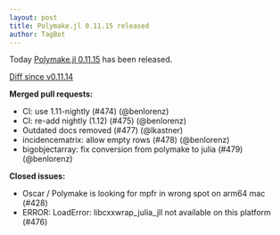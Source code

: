 ```yaml
---
layout: post
title: Polymake.jl 0.11.15 released
author: TagBot
---
```


Today [Polymake.jl 0.11.15](https://github.com/oscar-system/Polymake.jl/releases/tag/v0.11.15) has
been released.

[Diff since v0.11.14](https://github.com/oscar-system/Polymake.jl/compare/v0.11.14...v0.11.15)


**Merged pull requests:**
- CI: use 1.11-nightly (#474) (@benlorenz)
- CI: re-add nightly (1.12) (#475) (@benlorenz)
- Outdated docs removed (#477) (@lkastner)
- incidencematrix: allow empty rows (#478) (@benlorenz)
- bigobjectarray: fix conversion from polymake to julia (#479) (@benlorenz)

**Closed issues:**
- Oscar / Polymake is looking for mpfr in wrong spot on arm64 mac (#428)
- ERROR: LoadError: libcxxwrap_julia_jll not available on this platform (#476)

